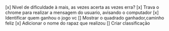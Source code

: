 [x] Nivel de dificuldade à mais, as vezes acerta as vezes erra?
[x] Trava o chrome para realizar a mensagem do usuario, avisando o computador
[x] Identificar quem ganhou o jogo vc
[] Mostrar o quadrado ganhador,caminho feliz
[x] Adicionar o nome do rapaz que realizou
[] Criar classificação
